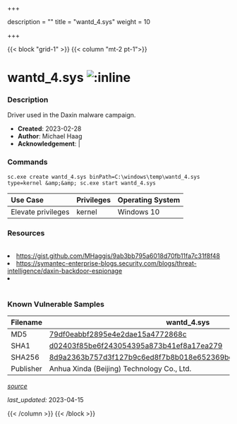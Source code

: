 +++

description = ""
title = "wantd_4.sys"
weight = 10

+++


{{< block "grid-1" >}}
{{< column "mt-2 pt-1">}}


# wantd_4.sys ![:inline](/images/twitter_verified.png) 


### Description

Driver used in the Daxin malware campaign.

- **Created**: 2023-02-28
- **Author**: Michael Haag
- **Acknowledgement**:  | [](https://twitter.com/)

### Commands

```
sc.exe create wantd_4.sys binPath=C:\windows\temp\wantd_4.sys type=kernel &amp;&amp; sc.exe start wantd_4.sys
```

| Use Case | Privileges | Operating System | 
|:---- | ---- | ---- |
| Elevate privileges | kernel | Windows 10 |

### Resources
<br>
<li><a href="https://gist.github.com/MHaggis/9ab3bb795a6018d70fb11fa7c31f8f48">https://gist.github.com/MHaggis/9ab3bb795a6018d70fb11fa7c31f8f48</a></li>
<li><a href="https://symantec-enterprise-blogs.security.com/blogs/threat-intelligence/daxin-backdoor-espionage">https://symantec-enterprise-blogs.security.com/blogs/threat-intelligence/daxin-backdoor-espionage</a></li>
<li><a href=""></a></li>
<br>

### Known Vulnerable Samples

| Filename | wantd_4.sys |
|:---- | ---- | 
| MD5 | <a href="https://www.virustotal.com/gui/file/79df0eabbf2895e4e2dae15a4772868c">79df0eabbf2895e4e2dae15a4772868c</a> |
| SHA1 | <a href="https://www.virustotal.com/gui/file/d02403f85be6f243054395a873b41ef8a17ea279">d02403f85be6f243054395a873b41ef8a17ea279</a> |
| SHA256 | <a href="https://www.virustotal.com/gui/file/8d9a2363b757d3f127b9c6ed8f7b8b018e652369bc070aa3500b3a978feaa6ce">8d9a2363b757d3f127b9c6ed8f7b8b018e652369bc070aa3500b3a978feaa6ce</a> |
| Publisher | Anhua Xinda (Beijing) Technology Co., Ltd. || Signature | T, h, e,  , d, i, g, i, t, a, l,  , s, i, g, n, a, t, u, r, e,  , o, f,  , t, h, e,  , o, b, j, e, c, t,  , d, i, d,  , n, o, t,  , v, e, r, i, f, y, .   || Date | 8:23 PM 2/28/2022 || Company | Microsoft Corporation || Description | WAN Transport Driver || Product | Microsoft Windows Operating System || OriginalFilename | wantd.sys |


[*source*](https://github.com/magicsword-io/LOLDrivers/tree/main/yaml/wantd_4.yaml)

*last_updated:* 2023-04-15








{{< /column >}}
{{< /block >}}
